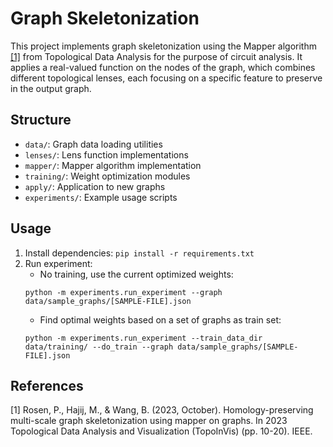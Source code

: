 # Graph Skeletonization

This project implements graph skeletonization using the Mapper algorithm [[1]](#1) from Topological Data Analysis for the purpose of circuit analysis. It applies a real-valued function on the nodes of the graph, which combines different topological lenses, each focusing on a specific feature to preserve in the output graph.

## Structure
- `data/`: Graph data loading utilities
- `lenses/`: Lens function implementations
- `mapper/`: Mapper algorithm implementation
- `training/`: Weight optimization modules
- `apply/`: Application to new graphs
- `experiments/`: Example usage scripts

## Usage
1. Install dependencies: `pip install -r requirements.txt`
2. Run experiment:
    - No training, use the current optimized weights: 
    ```
    python -m experiments.run_experiment --graph data/sample_graphs/[SAMPLE-FILE].json
    ```
    - Find optimal weights based on a set of graphs as train set:
    ```
    python -m experiments.run_experiment --train_data_dir data/training/ --do_train --graph data/sample_graphs/[SAMPLE-FILE].json
    ```

## References
<a id="1">[1]</a> 
Rosen, P., Hajij, M., & Wang, B. (2023, October). Homology-preserving multi-scale graph skeletonization using mapper on graphs. In 2023 Topological Data Analysis and Visualization (TopoInVis) (pp. 10-20). IEEE.
